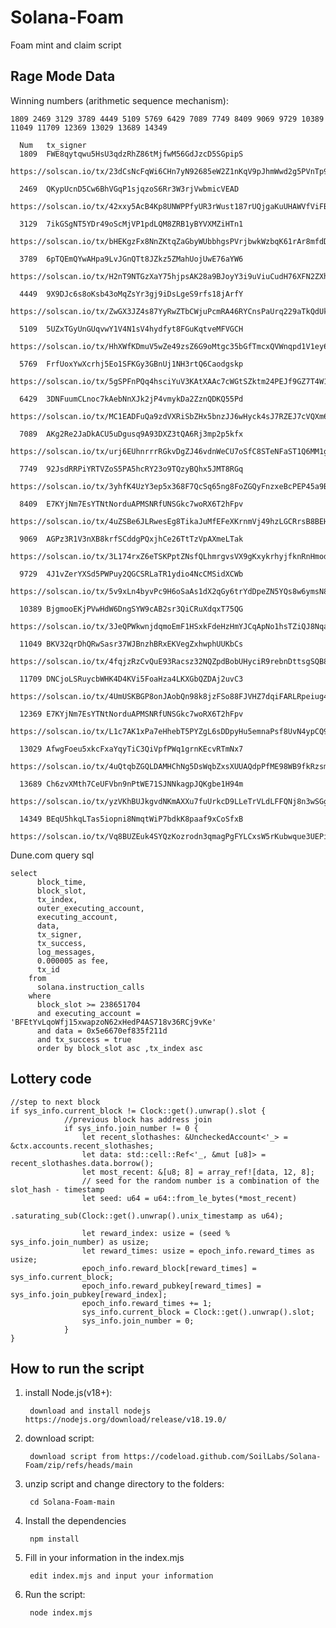 # Solana-Foam
Foam mint and claim script

## Rage Mode Data
Winning numbers (arithmetic sequence mechanism):

    1809 2469 3129 3789 4449 5109 5769 6429 7089 7749 8409 9069 9729 10389 11049 11709 12369 13029 13689 14349
    
      Num	tx_signer
      1809	FWE8qytqwu5HsU3qdzRhZ86tMjfwM56GdJzcD5SGpipS
      https://solscan.io/tx/23dCsNcFqWi6CHn7yN92685eW2Z1nKqV9pJhmWwd2g5PVnTp9SHJNFfkkGYM8k1xhZBs8Qt4d4BHQ8rdyxpzoQkt
      
      2469	QKypUcnD5Cw6BhVGqP1sjqzoS6Rr3W3rjVwbmicVEAD
      https://solscan.io/tx/42xxy5AcB4Kp8UNWPPfyUR3rWust187rUQjgaKuUHAWVfViFBAGPi8zejzCmx2DK5emwEed66pqdu5iTXEV6A7td
      
      3129	7ikGSgNT5YDr49oScMjVP1pdLQM8ZRB1yBYVXMZiHTn1
      https://solscan.io/tx/bHEKgzFx8NnZKtqZaGbyWUbbhgsPVrjbwkWzbqK61rAr8mfdDP3hrjMXjEbLhXwh18q7dJbLiXkz7DBjWPNxubQ
      
      3789	6pTQEmQYwAHpa9LvJGnQTt8JZkz5ZMahUojUwE76aYW6
      https://solscan.io/tx/H2nT9NTGzXaY75hjpsAK28a9BJoyY3i9uViuCudH76XFN2ZXh5ptBrhw4LHAnkweP62nSRCsamK7HCN5ARhPn3P
      
      4449	9X9DJc6s8oKsb43oMqZsYr3gj9iDsLgeS9rfs18jArfY
      https://solscan.io/tx/ZwGX3JZ4s87YyRwZTbCWjuPcmRA46RYCnsPaUrq229aTkQdUkhUkJbrKKK8Dy8PaodGjDeND7Dr8SgZGxGHtvqR
      
      5109	5UZxTGyUnGUqvwY1V4N1sV4hydfyt8FGuKqtveMFVGCH
      https://solscan.io/tx/HhXWfKDmuV5wZe49zsZ6G9oMtgc35bGfTmcxQVWnqpd1V1ey6C32tgMqDhYNa9ZFsgyKsRUuZqojm9pFqYBjCTG
      
      5769	FrfUoxYwXcrhj5Eo1SFKGy3GBnUj1NH3rtQ6Caodgskp
      https://solscan.io/tx/5gSPFnPQq4hsciYuV3KAtXAAc7cWGtSZktm24PEJf9GZ7T4W14iaYC3o47moL5tbUp52sDkPhBbmU3d8DdWBWR2e
      
      6429	3DNFuumCLnoc7kAebNnXJk2jP4vmykDa2ZznQDKQ55Pd
      https://solscan.io/tx/MC1EADFuQa9zdVXRiSbZHx5bnzJJ6wHyck4sJ7RZEJ7cVQXm6JhxEhmrTr3qk1nMNCt9TVovAMBRTJCG56zoXLf
      
      7089	AKg2Re2JaDkACU5uDgusq9A93DXZ3tQA6Rj3mp2p5kfx
      https://solscan.io/tx/urj6EUhnrrrRGkvDgZJ46vdnWeCU7oSfC8STeNFaST1Q6MM1gauYuwDQA9rQPgCvkEuj9Sir1MMQ8sX1xhRBTjG
      
      7749	92JsdRRPiYRTVZoS5PA5hcRY23o9TQzyBQhx5JMT8RGq
      https://solscan.io/tx/3yhfK4UzY3ep5x368F7QcSq65ng8FoZGQyFnzxeBcPEP45a9BAENWrhEqFh7JZRy74By8A5o8WsYWL8fq8XQY829
      
      8409	E7KYjNm7EsYTNtNorduAPMSNRfUNSGkc7woRX6T2hFpv
      https://solscan.io/tx/4uZSBe6JLRwesEg8TikaJuMfEFeXKrnmVj49hzLGCRrsB8BEHT24s2deTTu7iBHvceTp4ATsCiGXbqb19tR76Nvk
      
      9069	AGPz3R1V3nXB8krfSCddgPQxjhCe26TtTzVpAXmeLTak
      https://solscan.io/tx/3L174rxZ6eTSKPptZNsfQLhmrgvsVX9gKxykrhyjfknRnHmodEvqLYNTnFU3a74keUtq68TMqdzaHBnmecpyznCm
      
      9729	4J1vZerYXSd5PWPuy2QGCSRLaTR1ydio4NcCMSidXCWb
      https://solscan.io/tx/5v9xLn4byvPc9H6oSaAs1dX2qGy6trYdDpeZN5YQs8w6ymsN8ZUD674iimp9ECijGihzTYYq1FGs9iWiVFKZcWtf
      
      10389	BjgmooEKjPVwHdW6DngSYW9cAB2sr3QiCRuXdqxT75QG
      https://solscan.io/tx/3JeQPWkwnjdqmoEmF1HSxkFdeHzHmYJCqApNo1hsTZiQJ8NqaY3yWwV3sj6zYLrKE6hnMCpEYMQpqh8ngwi8oh68
      
      11049	BKV32qrDhQRwSasr37WJBnzhBRxEKVegZxhwphUUKbCs
      https://solscan.io/tx/4fqjzRzCvQuE93Racsz32NQZpdBobUHyciR9rebnDttsgSQB8p77azrh6dubrZFFvhQVd91ahXk6ob7Gj3od8ST3
      
      11709	DNCjoLSRuycbWHK4D4KVi5FoaHza4LKXGbQZDAj2uvC3
      https://solscan.io/tx/4UmUSKBGP8onJAobQn98k8jzFSo88FJVHZ7dqiFARLRpeiug4X5pDiTdkKBMCHQPmD6u2oYMmRWQYq3iEUiH57p6
      
      12369	E7KYjNm7EsYTNtNorduAPMSNRfUNSGkc7woRX6T2hFpv
      https://solscan.io/tx/L1c7AK1xPa7eHhebT5PYZgL6sDDpyHu5emnaPsf8UvN4ypCQ9j34MT5Nmr5c8A7D29yHmPW6qBtXvnLghi9aHP7
      
      13029	AfwgFoeu5xkcFxaYqyTiC3QiVpfPWq1grnKEcvRTmNx7
      https://solscan.io/tx/4uQtqbZGQLDAMHChNg5DsWqbZxsXUUAQdpPfME98WB9fkRzsmR84B6GAu6np6b4ZupPsoHHKVd8CXPhc2A9C5U6D
      
      13689	Ch6zvXMth7CeUFVbn9nPtWE71SJNNkagpJQKgbe1H94m
      https://solscan.io/tx/yzVKhBUJkgvdNKmAXXu7fuUrkcD9LLeTrVLdLFFQNj8n3wSGg1rdGi4YcrzyWTW6MLuwJG3owRHhJ4UJ7kkAVAM
      
      14349	BEqU5hkqLTas5iopni8NmqtWiP7bdkK8paaf9xCoSfxB
      https://solscan.io/tx/Vq8BUZEuk4SYQzKozrodn3qmagPgFYLCxsW5rKubwque3UEPi9wvvvLYFPzUuoiuikNxx3ck8st3Cj69sz8sUNX


Dune.com query sql 
```
select
      block_time,
      block_slot,
      tx_index,
      outer_executing_account,
      executing_account,
      data,
      tx_signer,
      tx_success,
      log_messages,
      0.000005 as fee,
      tx_id
    from
      solana.instruction_calls
    where
      block_slot >= 238651704
      and executing_account = 'BFEtYvLqoWfj15xwapzoN62xHedP4AS718v36RCj9vKe'
      and data = 0x5e6670ef835f211d
      and tx_success = true
      order by block_slot asc ,tx_index asc
```

## Lottery code
```
//step to next block
if sys_info.current_block != Clock::get().unwrap().slot {
            //previous block has address join
            if sys_info.join_number != 0 {
                let recent_slothashes: &UncheckedAccount<'_> = &ctx.accounts.recent_slothashes;
                let data: std::cell::Ref<'_, &mut [u8]> = recent_slothashes.data.borrow();
                let most_recent: &[u8; 8] = array_ref![data, 12, 8];
                // seed for the random number is a combination of the slot_hash - timestamp
                let seed: u64 = u64::from_le_bytes(*most_recent)
                    .saturating_sub(Clock::get().unwrap().unix_timestamp as u64);

                let reward_index: usize = (seed % sys_info.join_number) as usize;
                let reward_times: usize = epoch_info.reward_times as usize;
                epoch_info.reward_block[reward_times] = sys_info.current_block;
                epoch_info.reward_pubkey[reward_times] = sys_info.join_pubkey[reward_index];
                epoch_info.reward_times += 1;
                sys_info.current_block = Clock::get().unwrap().slot;
                sys_info.join_number = 0;
            }
}
```

## How to run the script
1. install Node.js(v18+):
        
        download and install nodejs https://nodejs.org/download/release/v18.19.0/

2. download script:

        download script from https://codeload.github.com/SoilLabs/Solana-Foam/zip/refs/heads/main

3. unzip script and change directory to the folders:

        cd Solana-Foam-main

4. Install the dependencies

        npm install

5. Fill in your information in the index.mjs

        edit index.mjs and input your information
        
6. Run the script:

        node index.mjs
